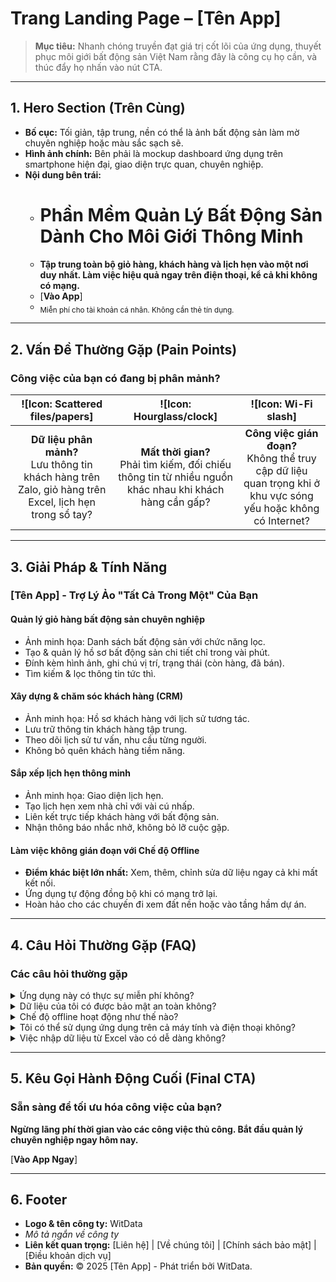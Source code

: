 # Trang Landing Page – [Tên App]

> **Mục tiêu:** Nhanh chóng truyền đạt giá trị cốt lõi của ứng dụng, thuyết phục môi giới bất động sản Việt Nam rằng đây là công cụ họ cần, và thúc đẩy họ nhấn vào nút CTA.

---

## 1. Hero Section (Trên Cùng)

- **Bố cục:** Tối giản, tập trung, nền có thể là ảnh bất động sản làm mờ chuyên nghiệp hoặc màu sắc sạch sẽ.
- **Hình ảnh chính:** Bên phải là mockup dashboard ứng dụng trên smartphone hiện đại, giao diện trực quan, chuyên nghiệp.
- **Nội dung bên trái:**
  - # Phần Mềm Quản Lý Bất Động Sản Dành Cho Môi Giới Thông Minh
  - **Tập trung toàn bộ giỏ hàng, khách hàng và lịch hẹn vào một nơi duy nhất. Làm việc hiệu quả ngay trên điện thoại, kể cả khi không có mạng.**
  - [**Vào App**]
  - <sub>Miễn phí cho tài khoản cá nhân. Không cần thẻ tín dụng.</sub>

---

## 2. Vấn Đề Thường Gặp (Pain Points)

### Công việc của bạn có đang bị phân mảnh?

| ![Icon: Scattered files/papers] | ![Icon: Hourglass/clock] | ![Icon: Wi-Fi slash] |
|:-------------------------------:|:------------------------:|:--------------------:|
| **Dữ liệu phân mảnh?**<br>Lưu thông tin khách hàng trên Zalo, giỏ hàng trên Excel, lịch hẹn trong sổ tay? | **Mất thời gian?**<br>Phải tìm kiếm, đối chiếu thông tin từ nhiều nguồn khác nhau khi khách hàng cần gấp? | **Công việc gián đoạn?**<br>Không thể truy cập dữ liệu quan trọng khi ở khu vực sóng yếu hoặc không có Internet? |

---

## 3. Giải Pháp & Tính Năng

### [Tên App] - Trợ Lý Ảo "Tất Cả Trong Một" Của Bạn

#### Quản lý giỏ hàng bất động sản chuyên nghiệp
- Ảnh minh họa: Danh sách bất động sản với chức năng lọc.
- Tạo & quản lý hồ sơ bất động sản chi tiết chỉ trong vài phút.
- Đính kèm hình ảnh, ghi chú vị trí, trạng thái (còn hàng, đã bán).
- Tìm kiếm & lọc thông tin tức thì.

#### Xây dựng & chăm sóc khách hàng (CRM)
- Ảnh minh họa: Hồ sơ khách hàng với lịch sử tương tác.
- Lưu trữ thông tin khách hàng tập trung.
- Theo dõi lịch sử tư vấn, nhu cầu từng người.
- Không bỏ quên khách hàng tiềm năng.

#### Sắp xếp lịch hẹn thông minh
- Ảnh minh họa: Giao diện lịch hẹn.
- Tạo lịch hẹn xem nhà chỉ với vài cú nhấp.
- Liên kết trực tiếp khách hàng với bất động sản.
- Nhận thông báo nhắc nhở, không bỏ lỡ cuộc gặp.

#### Làm việc không gián đoạn với Chế độ Offline
- **Điểm khác biệt lớn nhất:** Xem, thêm, chỉnh sửa dữ liệu ngay cả khi mất kết nối.
- Ứng dụng tự động đồng bộ khi có mạng trở lại.
- Hoàn hảo cho các chuyến đi xem đất nền hoặc vào tầng hầm dự án.

---

## 4. Câu Hỏi Thường Gặp (FAQ)

### Các câu hỏi thường gặp

<details>
<summary>Ứng dụng này có thực sự miễn phí không?</summary>
<!-- Trả lời ở đây -->
</details>

<details>
<summary>Dữ liệu của tôi có được bảo mật an toàn không?</summary>
<!-- Trả lời ở đây -->
</details>

<details>
<summary>Chế độ offline hoạt động như thế nào?</summary>
<!-- Trả lời ở đây -->
</details>

<details>
<summary>Tôi có thể sử dụng ứng dụng trên cả máy tính và điện thoại không?</summary>
<!-- Trả lời ở đây -->
</details>

<details>
<summary>Việc nhập dữ liệu từ Excel vào có dễ dàng không?</summary>
<!-- Trả lời ở đây -->
</details>

---

## 5. Kêu Gọi Hành Động Cuối (Final CTA)

### Sẵn sàng để tối ưu hóa công việc của bạn?

**Ngừng lãng phí thời gian vào các công việc thủ công. Bắt đầu quản lý chuyên nghiệp ngay hôm nay.**

[**Vào App Ngay**]

---

## 6. Footer

- **Logo & tên công ty:** WitData
- _Mô tả ngắn về công ty_
- **Liên kết quan trọng:** [Liên hệ] | [Về chúng tôi] | [Chính sách bảo mật] | [Điều khoản dịch vụ]
- **Bản quyền:** © 2025 [Tên App] - Phát triển bởi WitData.